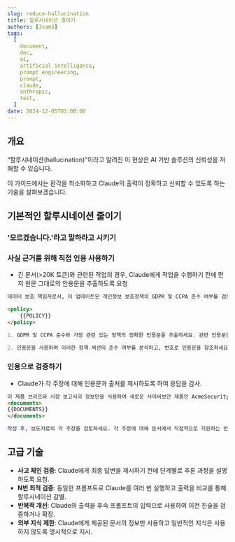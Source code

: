 ```yaml
---
slug: reduce-hallucination
title: 할루시네이션 줄이기
authors: [3sam3]
tags:
  [
    document,
    doc,
    ai,
    artificial intelligence,
    prompt engineering,
    prompt,
    claude,
    anthropic,
    test,
  ]
date: 2024-12-05T01:00:00
---
```


## 개요

“할루시네이션(hallucination)”이라고 알려진 이 현상은 AI 기반 솔루션의 신뢰성을 저해할 수 있습니다.

이 가이드에서는 환각을 최소화하고 Claude의 출력이 정확하고 신뢰할 수 있도록 하는 기술을 살펴보겠습니다.

## 기본적인 할루시네이션 줄이기

### '모르겠습니다.'라고 말하라고 시키기

### 사실 근거를 위해 직접 인용 사용하기

- 긴 문서(>20K 토큰)와 관련된 작업의 경우, Claude에게 작업을 수행하기 전에 먼저 원문 그대로의 인용문을 추출하도록 요청

```md
데이터 보호 책임자로서, 이 업데이트된 개인정보 보호정책의 GDPR 및 CCPA 준수 여부를 검토해주세요.

<policy>
    {{POLICY}}
</policy>

1. GDPR 및 CCPA 준수와 가장 관련 있는 정책의 정확한 인용문을 추출하세요. 관련 인용문을 찾을 수 없는 경우 “관련 인용문을 찾을 수 없음”이라고 명시하세요.

2. 인용문을 사용하여 이러한 정책 섹션의 준수 여부를 분석하고, 번호로 인용문을 참조하세요. 추출된 인용문에만 기반하여 분석하세요.
```

### 인용으로 검증하기

- Claude가 각 주장에 대해 인용문과 출처를 제시하도록 하여 응답을 감사.

```md
이 제품 브리프와 시장 보고서의 정보만을 사용하여 새로운 사이버보안 제품인 AcmeSecurity Pro에 대한 보도자료를 작성해주세요.
<documents>
{{DOCUMENTS}}
</documents>

작성 후, 보도자료의 각 주장을 검토하세요. 각 주장에 대해 문서에서 직접적으로 지원하는 인용문을 찾으세요. 주장을 지원하는 인용문을 찾을 수 없는 경우, 해당 주장을 보도자료에서 제거하고 제거된 위치를 빈 [] 괄호로 표시하세요.
```

## 고급 기술

- **사고 체인 검증**: Claude에게 최종 답변을 제시하기 전에 단계별로 추론 과정을 설명하도록 요청.
- **N번 최적 검증**: 동일한 프롬프트로 Claude를 여러 번 실행하고 출력을 비교를 통해 할루시네이션 감별.
- **반복적 개선**: Claude의 출력을 후속 프롬프트의 입력으로 사용하여 이전 진술을 검증하거나 확장.
- **외부 지식 제한**: Claude에게 제공된 문서의 정보만 사용하고 일반적인 지식은 사용하지 않도록 명시적으로 지시.
